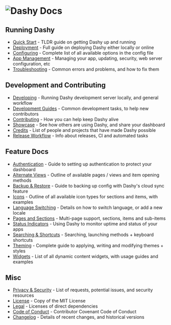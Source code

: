 # ![Dashy Docs](https://i.ibb.co/4mdNf7M/heading-docs.png)

## Running Dashy

- [Quick Start](/docs/quick-start) - TLDR guide on getting Dashy up and running
- [Deployment](/docs/deployment) - Full guide on deploying Dashy either locally or online
- [Configuring](/docs/configuring) - Complete list of all available options in the config file
- [App Management](/docs/management) - Managing your app, updating, security, web server configuration, etc
- [Troubleshooting](/docs/troubleshooting) - Common errors and problems, and how to fix them

## Development and Contributing

- [Developing](/docs/developing) - Running Dashy development server locally, and general workflow
- [Development Guides](/docs/development-guides) - Common development tasks, to help new contributors
- [Contributing](/docs/contributing) - How you can help keep Dashy alive
- [Showcase](/docs/showcase) - See how others are using Dashy, and share your dashboard
- [Credits](/docs/credits) - List of people and projects that have made Dashy possible
- [Release Workflow](/docs/release-workflow) - Info about releases, CI and automated tasks

## Feature Docs

- [Authentication](/docs/authentication) - Guide to setting up authentication to protect your dashboard
- [Alternate Views](/docs/alternate-views) - Outline of available pages / views and item opening methods
- [Backup & Restore](/docs/backup-restore) - Guide to backing up config with Dashy's cloud sync feature
- [Icons](/docs/icons) - Outline of all available icon types for sections and items, with examples
- [Language Switching](/docs/multi-language-support) - Details on how to switch language, or add a new locale
- [Pages and Sections](/docs/pages-and-sections) - Multi-page support, sections, items and sub-items
- [Status Indicators](/docs/status-indicators) - Using Dashy to monitor uptime and status of your apps
- [Searching  & Shortcuts](/docs/searching) - Searching, launching methods + keyboard shortcuts
- [Theming](/docs/theming) - Complete guide to applying, writing and modifying themes + styles
- [Widgets](/docs/widgets) - List of all dynamic content widgets, with usage guides and examples

## Misc

- [Privacy & Security](/docs/privacy) - List of requests, potential issues, and security resources
- [License](/LICENSE) - Copy of the MIT License
- [Legal](/.github/LEGAL) - Licenses of direct dependencies
- [Code of Conduct](/.github/CODE_OF_CONDUCT) - Contributor Covenant Code of Conduct
- [Changelog](/.github/CHANGELOG) - Details of recent changes, and historical versions
